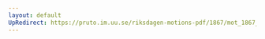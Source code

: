 ```yaml
---
layout: default
UpRedirect: https://pruto.im.uu.se/riksdagen-motions-pdf/1867/mot_1867__fk__71/mot_1867__fk__71-003.pdf
---
```

